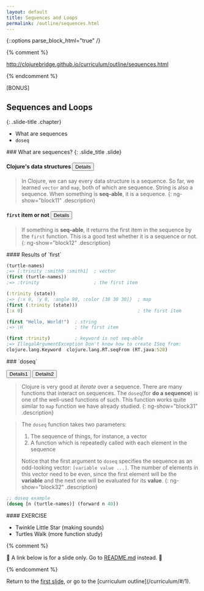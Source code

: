 ```yaml
---
layout: default
title: Sequences and Loops
permalink: /outline/sequences.html
---
```


{::options parse_block_html="true" /}

{% comment %}

http://clojurebridge.github.io/curriculum/outline/sequences.html

{% endcomment %}

<section>
[BONUS]

Sequences and Loops
-------------------------
{: .slide-title .chapter}

* What are sequences
* `doseq`
</section>

<section>
### What are sequences?
{: .slide_title .slide}

#### Clojure's data structures <button class="link" ng-model="block11" ng-click="block11=!block11">Details</button>

> In Clojure, we can say every data structure is a sequence.
> So far, we learned `vector` and `map`, both of which are sequence.
> String is also a sequence. When something is **seq-able**, it is a sequence.
{: ng-show="block11" .description}

#### `first` item or not <button class="link" ng-model="block12" ng-click="block12=!block12">Details</button>

> If something is **seq-able**, it returns the first item in the sequence
> by the `first` function. This is a good test whether it is a sequence or not.
{: ng-show="block12" .description}
</section>

<section>
#### Results of `first`

```clojure
(turtle-names)
;=> [:trinity :smith0 :smith1]  ; vector
(first (turtle-names))
;=> :trinity                    ; the first item

(:trinity (state))
;=> {:x 0, :y 0, :angle 90, :color [30 30 30]}  ; map
(first (:trinity (state)))
[:x 0]                                          ; the first item

(first "Hello, World!")  ; string
;=> \H                   ; the first item

(first :trinity)         ; keyword is not seq-able
;=> IllegalArgumentException Don't know how to create ISeq from:
clojure.lang.Keyword  clojure.lang.RT.seqFrom (RT.java:528)
```
</section>

<section>
### `doseq`

<button class="link" ng-model="block31" ng-click="block31=!block31">Details1</button>
<button class="link" ng-model="block32" ng-click="block32=!block32">Details2</button>

> Clojure is very good at *iterate* over a sequence.
> There are many functions that interact on sequences.
> The `doseq`(for **do a sequence**) is one of the well-used functions
> of such. This function works quite similar to `map` function we have
> already studied.
{: ng-show="block31" .description}

> The `doseq` function takes two parameters:
> 1. The sequence of things, for instance, a vector
> 2. A function which is repeatedly called with each element in the sequence
>
> Notice that the first argument to `doseq` specifies the sequence as
> an odd-looking vector: `[variable value ...]`.
> The number of elements in this vector need to be even, since the
> first element will be the **variable** and the next one will be
> evaluated for its **value**.
{: ng-show="block32" .description}

```clojure
;; doseq example
(doseq [n (turtle-names)] (forward n 40))
```
</section>

<section>
#### EXERCISE

* Twinkle Little Star (making sounds)
* Turtles Walk (more function study)
</section>

{% comment %}

:star2: A link below is for a slide only. Go to [README.md](../README.md)
instead. :star2:

{% endcomment %}

<section>
Return to the <a href="javascript:;" onClick="Reveal.slide(1);">first slide</a>,
or go to the [curriculum outline](/curriculum/#/1).
</section>
